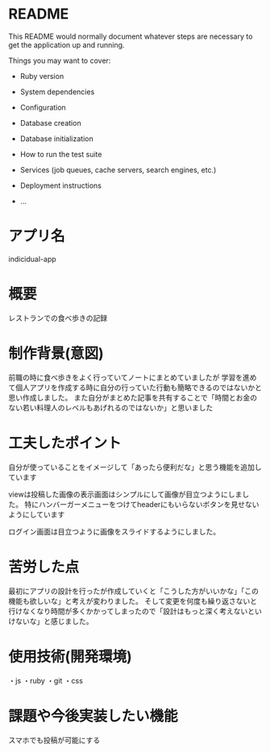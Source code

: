 # README

This README would normally document whatever steps are necessary to get the
application up and running.

Things you may want to cover:

* Ruby version

* System dependencies

* Configuration

* Database creation

* Database initialization

* How to run the test suite

* Services (job queues, cache servers, search engines, etc.)

* Deployment instructions

* ...

# アプリ名
indicidual-app

# 概要
レストランでの食べ歩きの記録

# 制作背景(意図)
前職の時に食べ歩きをよく行っていてノートにまとめていましたが
学習を進めて個人アプリを作成する時に自分の行っていた行動も簡略できるのではないかと思い作成しました。
また自分がまとめた記事を共有することで「時間とお金のない若い料理人のレベルもあげれるのではないか」と思いました

# 工夫したポイント
自分が使っていることをイメージして「あったら便利だな」と思う機能を追加しています

viewは投稿した画像の表示画面はシンプルにして画像が目立つようにしました。
特にハンバーガーメニューをつけてheaderにもいらないボタンを見せないようにしています

ログイン画面は目立つように画像をスライドするようにしました。

# 苦労した点
最初にアプリの設計を行ったが作成していくと「こうした方がいいかな」「この機能も欲しいな」と考えが変わりました。
そして変更を何度も繰り返さないと行けなくなり時間が多くかかってしまったので「設計はもっと深く考えないといけないな」と感じました。

# 使用技術(開発環境)
・js
・ruby
・git
・css
# 課題や今後実装したい機能
スマホでも投稿が可能にする

